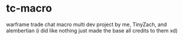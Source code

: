 # tc-macro
warframe trade chat macro
multi dev project by me, TinyZach, and alembertian
(i did like nothing just made the base all credits to them xd)

